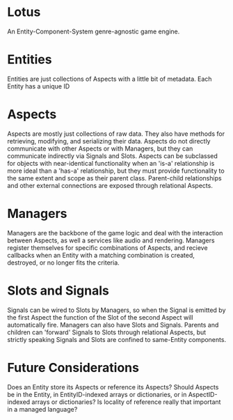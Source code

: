 Lotus
=====

An Entity-Component-System genre-agnostic game engine.

Entities
====
Entities are just collections of Aspects with a little bit of metadata. Each Entity has a unique ID 

Aspects
====
Aspects are mostly just collections of raw data. They also have methods for retrieving, modifying, and serializing their data. Aspects do not directly communicate with other Aspects or with Managers, but they can communicate indirectly via Signals and Slots. Aspects can be subclassed for objects with near-identical functionality when an 'is-a' relationship is more ideal than a 'has-a' relationship, but they must provide functionality to the same extent and scope as their parent class. Parent-child relationships and other external connections are exposed through relational Aspects.

Managers
====
Managers are the backbone of the game logic and deal with the interaction between Aspects, as well a services like audio and rendering. Managers register themselves for specific combinations of Aspects, and recieve callbacks when an Entity with a matching combination is created, destroyed, or no longer fits the criteria.

Slots and Signals
====
Signals can be wired to Slots by Managers, so when the Signal is emitted by the first Aspect the function of the Slot of the second Aspect will automatically fire. Managers can also have Slots and Signals. Parents and children can 'forward' Signals to Slots through relational Aspects, but strictly speaking Signals and Slots are confined to same-Entity components.

Future Considerations
====
Does an Entity store its Aspects or reference its Aspects? Should Aspects be in the Entity, in EntityID-indexed arrays or dictionaries, or in AspectID-indexed arrays or dictionaries? Is locality of reference really that important in a managed language?